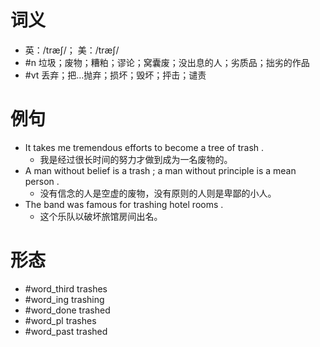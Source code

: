 # 词义
- 英：/træʃ/； 美：/træʃ/
- #n 垃圾；废物；糟粕；谬论；窝囊废；没出息的人；劣质品；拙劣的作品
- #vt 丢弃；把…抛弃；损坏；毁坏；抨击；谴责
# 例句
- It takes me tremendous efforts to become a tree of trash .
	- 我是经过很长时间的努力才做到成为一名废物的。
- A man without belief is a trash ; a man without principle is a mean person .
	- 没有信念的人是空虚的废物，没有原则的人则是卑鄙的小人。
- The band was famous for trashing hotel rooms .
	- 这个乐队以破坏旅馆房间出名。
# 形态
- #word_third trashes
- #word_ing trashing
- #word_done trashed
- #word_pl trashes
- #word_past trashed
